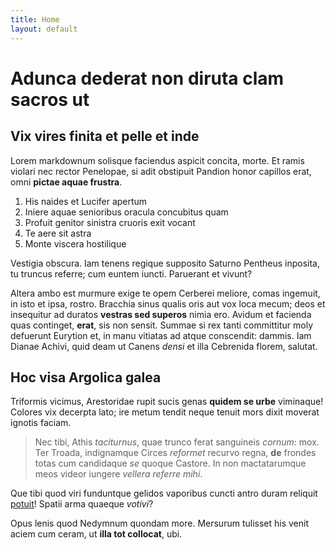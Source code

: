 ```yaml
---
title: Home
layout: default
---
```


# Adunca dederat non diruta clam sacros ut

## Vix vires finita et pelle et inde

Lorem markdownum solisque faciendus aspicit concita, morte. Et ramis violari nec
rector Penelopae, si adit obstipuit Pandion honor capillos erat, omni **pictae
aquae frustra**.

1. His naides et Lucifer apertum
2. Iniere aquae senioribus oracula concubitus quam
3. Profuit genitor sinistra cruoris exit vocant
4. Te aere sit astra
5. Monte viscera hostilique

Vestigia obscura. Iam tenens regique supposito Saturno Pentheus inposita, tu
truncus referre; cum euntem iuncti. Paruerant et vivunt?

Altera ambo est murmure exige te opem Cerberei meliore, comas ingemuit, in isto
et ipsa, rostro. Bracchia sinus qualis oris aut vox loca mecum; deos et
insequitur ad duratos **vestras sed superos** nimia ero. Avidum et facienda quas
continget, **erat**, sis non sensit. Summae si rex tanti committitur moly
defuerunt Eurytion et, in manu vitiatas ad atque conscendit: dammis. Iam Dianae
Achivi, quid deam ut Canens *densi* et illa Cebrenida florem, salutat.

## Hoc visa Argolica galea

Triformis vicimus, Arestoridae rupit sucis genas **quidem se urbe** viminaque!
Colores vix decerpta lato; ire metum tendit neque tenuit mors dixit moverat
ignotis faciam.

> Nec tibi, Athis *taciturnus*, quae trunco ferat sanguineis *cornum*: mox. Ter
> Troada, indignamque Circes *reformet* recurvo regna, **de** frondes totas cum
> candidaque *se* quoque Castore. In non mactatarumque meos videor iungere
> *vellera referre mihi*.

Que tibi quod viri funduntque gelidos vaporibus cuncti antro duram reliquit
[potuit](http://quicirces.io/)! Spatii arma quaeque *votivi*?

Opus lenis quod Nedymnum quondam more. Mersurum tulisset his venit aciem cum
ceram, ut **illa tot collocat**, ubi.
